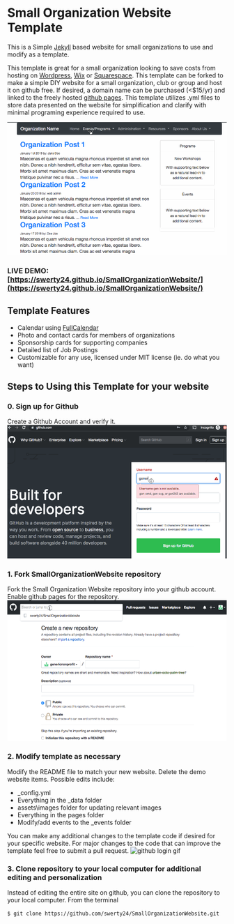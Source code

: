 # Small Organization Website Template
This is a Simple [Jekyll](https://jekyllrb.com) based website for small organizations to use and modify as a template.

This template is great for a small organization looking to save costs from hosting on [Wordpress](https://wordpress.com/), [Wix](https://www.wix.com/) or [Squarespace](https://www.squarespace.com/). This template can be forked to make a simple DIY website for a small  organization, club or group and host it on github free. If desired, a domain name can be purchased (<$15/yr) and linked to the freely hosted [github pages](https://help.github.com/en/articles/getting-started-with-github-pages). This template utilizes .yml files to store data presented on the website for simplification and clarify with minimal programing experience required to use.

![Demo Website Screenshot gif](assets/demo/DemoIntro.gif)

### LIVE DEMO: [https://swerty24.github.io/SmallOrganizationWebsite/](https://swerty24.github.io/SmallOrganizationWebsite/)

## Template Features
  * Calendar using [FullCalendar]()
  * Photo and contact cards for members of organizations
  * Sponsorship cards for supporting companies
  * Detailed list of Job Postings
  * Customizable for any use, licensed under MIT license (ie. do what you want)

## Steps to Using this Template for your website
### 0. Sign up for Github
Create a Github Account and verify it.
![github login gif](assets/demo/00.GithubLogin.gif)

### 1. Fork SmallOrganizationWebsite repository
Fork the Small Organization Website repository into your github account. Enable github pages for the repository.
![github login gif](assets/demo/01.Fork.gif)

### 2. Modify template as necessary
Modify the README file to match your new website. Delete the demo website items.
Possible edits include:
- \_config.yml
- Everything in the \_data folder
- assets\images folder for updating relevant images
- Everything in the pages folder
- Modify/add events to the \_events folder


You can make any additional changes to the template code if desired for your specific website. For major changes to the code that can improve the template feel free to submit a pull request.
![github login gif](assets/demo/02.Edits.gif)

### 3. Clone repository to your local computer for additional editing and personalization
Instead of editing the entire site on github, you can clone the repository to your local computer. From the terminal
```
$ git clone https://github.com/swerty24/SmallOrganizationWebsite.git
```
